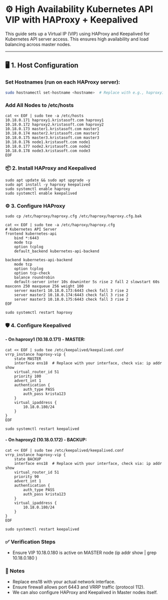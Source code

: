 # ⚙️ High Availability Kubernetes API VIP with HAProxy + Keepalived

This guide sets up a Virtual IP (VIP) using HAProxy and Keepalived for Kubernetes API server access. This ensures high availability and load balancing across master nodes.

---

## 🖥️ 1. Host Configuration

 ### Set Hostnames (run on each HAProxy server):
```bash
sudo hostnamectl set-hostname <hostname>  # Replace with e.g., haproxy1 or haproxy2
```

### Add All Nodes to /etc/hosts
```
cat << EOF | sudo tee -a /etc/hosts
10.18.0.171 haproxy1.kristasoft.com haproxy1
10.18.0.172 haproxy2.kristasoft.com haproxy2
10.18.0.173 master1.kristasoft.com master1
10.18.0.174 master2.kristasoft.com master2
10.18.0.175 master3.kristasoft.com master3
10.18.0.176 node1.kristasoft.com node1
10.18.0.177 node2.kristasoft.com node2
10.18.0.178 node3.kristasoft.com node3
EOF
```

### 📦 2. Install HAProxy and Keepalived
```
sudo apt update && sudo apt upgrade -y
sudo apt install -y haproxy keepalived
sudo systemctl enable haproxy
sudo systemctl enable keepalived
```

### ⚙️ 3. Configure HAProxy
```
sudo cp /etc/haproxy/haproxy.cfg /etc/haproxy/haproxy.cfg.bak
```
```
cat << EOF | sudo tee -a /etc/haproxy/haproxy.cfg
# Kubernetes API Server
frontend kubernetes-api
    bind *:6443
    mode tcp
    option tcplog
    default_backend kubernetes-api-backend

backend kubernetes-api-backend
    mode tcp
    option tcplog
    option tcp-check
    balance roundrobin
    default-server inter 10s downinter 5s rise 2 fall 2 slowstart 60s maxconn 250 maxqueue 256 weight 100
    server master1 10.18.0.173:6443 check fall 3 rise 2
    server master2 10.18.0.174:6443 check fall 3 rise 2
    server master3 10.18.0.175:6443 check fall 3 rise 2
EOF
```
```
sudo systemctl restart haproxy
```

### 🛡️ 4. Configure Keepalived
#### - On haproxy1 (10.18.0.171) - MASTER:
```
cat << EOF | sudo tee /etc/keepalived/keepalived.conf
vrrp_instance haproxy-vip {
    state MASTER
    interface ens18  # Replace with your interface, check via: ip addr show
    virtual_router_id 51
    priority 100
    advert_int 1
    authentication {
        auth_type PASS
        auth_pass krista123
    }
    virtual_ipaddress {
        10.18.0.180/24
    }
}
EOF

```
```
sudo systemctl restart keepalived
```

#### - On haproxy2 (10.18.0.172) - BACKUP:
```
cat << EOF | sudo tee /etc/keepalived/keepalived.conf
vrrp_instance haproxy-vip {
    state BACKUP
    interface ens18  # Replace with your interface, check via: ip addr show
    virtual_router_id 51
    priority 90
    advert_int 1
    authentication {
        auth_type PASS
        auth_pass krista123
    }
    virtual_ipaddress {
        10.18.0.180/24
    }
}
EOF
```
```
sudo systemctl restart keepalived
```
### ✅ Verification Steps
- Ensure VIP 10.18.0.180 is active on MASTER node (ip addr show | grep 10.18.0.180 )

### 🔐 Notes
- Replace ens18 with your actual network interface.
- Ensure firewall allows port 6443 and VRRP traffic (protocol 112).
- We can also configure HAProxy and  Keepalived in Master nodes itself.



